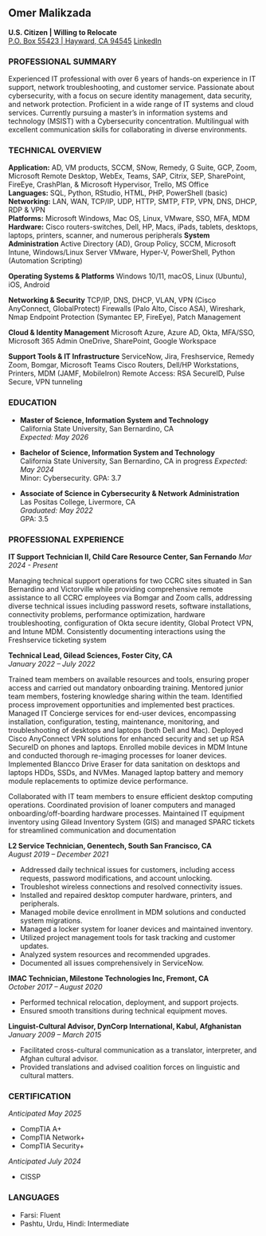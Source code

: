 ## Omer Malikzada
**U.S. Citizen | Willing to Relocate**  
[P.O. Box 55423 | Hayward, CA 94545](mailto:mmalikzada@outlook.com)
[LinkedIn](linkedin.com/in/omer-m-16aa0a66)

### PROFESSIONAL SUMMARY
Experienced IT professional with over 6 years of hands-on experience in IT support, network troubleshooting, and customer service. Passionate about cybersecurity, with a focus on secure identity management, data security, and network protection. Proficient in a wide range of IT systems and cloud services. Currently pursuing a master’s in information systems and technology (MSIST) with a Cybersecurity concentration. Multilingual with excellent communication skills for collaborating in diverse environments.

### TECHNICAL OVERVIEW
**Application:** AD, VM products, SCCM, SNow, Remedy, G Suite, GCP, Zoom, Microsoft Remote Desktop, WebEx, Teams, SAP, Citrix, SEP, SharePoint, FireEye, CrashPlan, & Microsoft Hypervisor, Trello, MS Office  
**Languages:** SQL, Python, RStudio, HTML, PHP, PowerShell (basic)  
**Networking:** LAN, WAN, TCP/IP, UDP, HTTP, SMTP, FTP, VPN, DNS, DHCP, RDP & VPN  
**Platforms:** Microsoft Windows, Mac OS, Linux, VMware, SSO, MFA, MDM  
**Hardware:** Cisco routers-switches, Dell, HP, Macs, iPads, tablets, desktops, laptops, printers, scanner, and numerous peripherals
**System Administration**
Active Directory (AD), Group Policy, SCCM, Microsoft Intune, Windows/Linux Server
VMware, Hyper-V, PowerShell, Python (Automation Scripting) 

**Operating Systems & Platforms**
Windows 10/11, macOS, Linux (Ubuntu), iOS, Android 

**Networking & Security**
TCP/IP, DNS, DHCP, VLAN, VPN (Cisco AnyConnect, GlobalProtect)
Firewalls (Palo Alto, Cisco ASA), Wireshark, Nmap
Endpoint Protection (Symantec EP, FireEye), Patch Management 

**Cloud & Identity Management**
Microsoft Azure, Azure AD, Okta, MFA/SSO, Microsoft 365 Admin
OneDrive, SharePoint, Google Workspace 

**Support Tools & IT Infrastructure**
ServiceNow, Jira, Freshservice, Remedy
Zoom, Bomgar, Microsoft Teams
Cisco Routers, Dell/HP Workstations, Printers, MDM (JAMF, MobileIron)
Remote Access: RSA SecureID, Pulse Secure, VPN tunneling

### EDUCATION

- **Master of Science, Information System and Technology**  
  California State University, San Bernardino, CA  
  *Expected: May 2026*  
  
- **Bachelor of Science, Information System and Technology**  
  California State University, San Bernardino, CA                    in progress
  *Expected: May 2024*  
  Minor: Cybersecurity. GPA: 3.7

- **Associate of Science in Cybersecurity & Network Administration**  
  Las Positas College, Livermore, CA  
  *Graduated: May 2022*  
  GPA: 3.5

### PROFESSIONAL EXPERIENCE

**IT Support Technician II, Child Care Resource Center, San Fernando**
*Mar 2024 - Present*

Managing technical support operations for two CCRC sites situated in San Bernardino and Victorville while providing comprehensive remote assistance to all CCRC employees via Bomgar and Zoom calls, addressing diverse technical issues including password resets, software installations, connectivity problems, performance optimization, hardware troubleshooting, configuration of Okta secure identity, Global Protect VPN, and Intune MDM. Consistently documenting interactions using the Freshservice ticketing system

**Technical Lead, Gilead Sciences, Foster City, CA**  
*January 2022 – July 2022*

Trained team members on available resources and tools, ensuring proper access and carried out mandatory onboarding training. Mentored junior team members, fostering knowledge sharing within the team. Identified process improvement opportunities and implemented best practices. Managed IT Concierge services for end-user devices, encompassing installation, configuration, testing, maintenance, monitoring, and troubleshooting of desktops and laptops (both Dell and Mac). Deployed Cisco AnyConnect VPN solutions for enhanced security and set up RSA SecureID on phones and laptops. Enrolled mobile devices in MDM Intune and conducted thorough re-imaging processes for loaner devices. Implemented Blancco Drive Eraser for data sanitation on desktops and laptops HDDs, SSDs, and NVMes. Managed laptop battery and memory module replacements to optimize device performance.

Collaborated with IT team members to ensure efficient desktop computing operations. Coordinated provision of loaner computers and managed onboarding/off-boarding hardware processes. Maintained IT equipment inventory using Gilead Inventory System (GIS) and managed SPARC tickets for streamlined communication and documentation

**L2 Service Technician, Genentech, South San Francisco, CA**  
*August 2019 – December 2021*
- Addressed daily technical issues for customers, including access requests, password modifications, and account unlocking.
- Troubleshot wireless connections and resolved connectivity issues.
- Installed and repaired desktop computer hardware, printers, and peripherals.
- Managed mobile device enrollment in MDM solutions and conducted system migrations.
- Managed a locker system for loaner devices and maintained inventory.
- Utilized project management tools for task tracking and customer updates.
- Analyzed system resources and recommended upgrades.
- Documented all issues comprehensively in ServiceNow.

**IMAC Technician, Milestone Technologies Inc, Fremont, CA**  
*October 2017 – August 2020*
- Performed technical relocation, deployment, and support projects.
- Ensured smooth transitions during technical equipment moves.

**Linguist-Cultural Advisor, DynCorp International, Kabul, Afghanistan**  
*January 2009 – March 2015*
- Facilitated cross-cultural communication as a translator, interpreter, and Afghan cultural advisor.
- Provided translations and advised coalition forces on linguistic and cultural matters.

### CERTIFICATION  
*Anticipated May 2025*
- CompTIA A+
- CompTIA Network+
- CompTIA Security+

*Anticipated July 2024*
- CISSP 

### LANGUAGES
- Farsi: Fluent
- Pashtu, Urdu, Hindi: Intermediate
